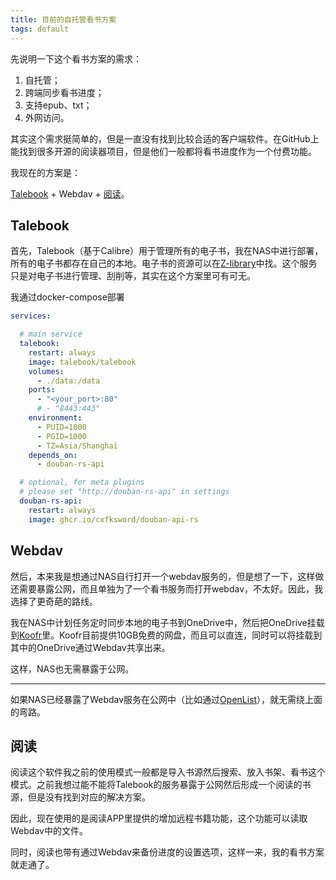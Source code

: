 ```yaml
---
title: 目前的自托管看书方案
tags: default
---
```


先说明一下这个看书方案的需求：

1. 自托管；
2. 跨端同步看书进度；
3. 支持epub、txt；
4. 外网访问。

其实这个需求挺简单的，但是一直没有找到比较合适的客户端软件。在GitHub上能找到很多开源的阅读器项目，但是他们一般都将看书进度作为一个付费功能。

我现在的方案是：

[Talebook](https://github.com/talebook/talebook) + Webdav + [阅读](https://github.com/gedoor/legado)。


## Talebook

首先，Talebook（基于Calibre）用于管理所有的电子书，我在NAS中进行部署，所有的电子书都存在自己的本地。电子书的资源可以在[Z-library](https://z-library.cc/)中找。这个服务只是对电子书进行管理、刮削等，其实在这个方案里可有可无。

我通过docker-compose部署

```yaml
services:

  # main service
  talebook:
    restart: always
    image: talebook/talebook
    volumes:
      - ./data:/data
    ports:
      - "<your_port>:80"
      # - "8443:443"
    environment:
      - PUID=1000
      - PGID=1000
      - TZ=Asia/Shanghai
    depends_on:
      - douban-rs-api

  # optional, for meta plugins
  # please set "http://douban-rs-api" in settings
  douban-rs-api:
    restart: always
    image: ghcr.io/cxfksword/douban-api-rs
```

## Webdav

然后，本来我是想通过NAS自行打开一个webdav服务的，但是想了一下，这样做还需要暴露公网，而且单独为了一个看书服务而打开webdav，不太好。因此，我选择了更奇葩的路线。

我在NAS中计划任务定时同步本地的电子书到OneDrive中，然后把OneDrive挂载到[Koofr](https://koofr.eu/)里。Koofr目前提供10GB免费的网盘，而且可以直连，同时可以将挂载到其中的OneDrive通过Webdav共享出来。

这样，NAS也无需暴露于公网。

--------------------

如果NAS已经暴露了Webdav服务在公网中（比如通过[OpenList](https://github.com/OpenListTeam/OpenList)），就无需绕上面的弯路。


## 阅读

阅读这个软件我之前的使用模式一般都是导入书源然后搜索、放入书架、看书这个模式。之前我想过能不能将Talebook的服务暴露于公网然后形成一个阅读的书源，但是没有找到对应的解决方案。

因此，现在使用的是阅读APP里提供的增加远程书籍功能，这个功能可以读取Webdav中的文件。

同时，阅读也带有通过Webdav来备份进度的设置选项，这样一来，我的看书方案就走通了。



